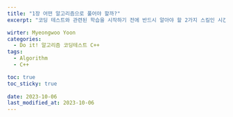 ```yaml
---
title: "1장 어떤 알고리즘으로 풀어야 할까?"
excerpt: "코딩 테스트와 관련된 학습을 시작하기 전에 반드시 알아야 할 2가지 스킬인 시간 복잡도와 디버깅을 알아본다."

wirter: Myeongwoo Yoon
categories:
  - Do it! 알고리즘 코딩테스트 C++
tags:
  - Algorithm
  - C++

toc: true
toc_sticky: true
 
date: 2023-10-06
last_modified_at: 2023-10-06
---
```


